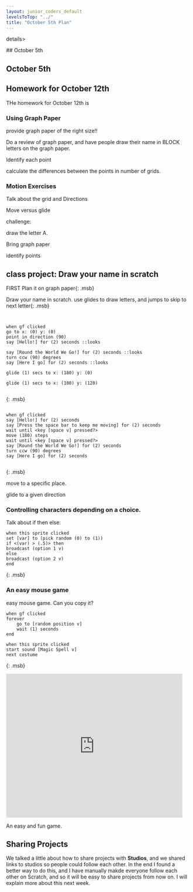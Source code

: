 ```yaml
---
layout: junior_coders_default
levelsToTop: "../"
title: "October 5th Plan"
---
```



details>
<summary>## October 5th
</summary>

## October 5th

## Homework for October 12th

THe homework for October 12th is 

### Using Graph Paper

provide graph paper of the right size!!


Do a review of graph paper, and have people draw their name in BLOCK letters on the graph paper. 

Identify each point

calculate the differences between the points in number of grids.


### Motion Exercises

Talk about the grid and Directions

Move versus glide

challenge:

draw the letter A. 

Bring graph paper

identify points 

## class project: Draw your name in scratch

FIRST Plan it on graph paper{: .msb}

Draw your name in scratch. use glides to draw letters, and jumps to skip to next letter{: .msb}

```


when gf clicked
go to x: (0) y: (0)
point in direction (90)
say [Hello!] for (2) seconds ::looks

say [Round the World We Go!] for (2) seconds ::looks
turn ccw (90) degrees
say [Here I go] for (2) seconds ::looks

glide (1) secs to x: (180) y: (0)

glide (1) secs to x: (180) y: (120)


```
{: .msb}

```

when gf clicked
say [Hello!] for (2) seconds
say [Press the space bar to keep me moving] for (2) seconds
wait until <key [space v] pressed?>
move (180) steps
wait until <key [space v] pressed?>
say [Round the World We Go!] for (2) seconds
turn ccw (90) degrees
say [Here I go] for (2) seconds


```
{: .msb}

move to a specific place. 

glide to a given direction

### Controlling characters depending on a choice.

Talk about if then else:

```
when this sprite clicked
set [var] to (pick random (0) to (1))
if <(var) > (.5)> then
broadcast (option 1 v)
else 
broadcast (option 2 v)
end
```
{: .msb}


### An easy mouse game

easy mouse game. Can you copy it?

```
when gf clicked
forever
    go to [random position v]
    wait (1) seconds
end

when this sprite clicked
start sound [Magic Spell v]
next costume
```
{: .msb}


<iframe src="https://forkphorus.github.io/embed.html?id=430118416&auto-start=true&light-content=false" width="482" height="393" allowfullscreen="true" allowtransparency="true" style="border:none;"></iframe>

An easy and fun game.

## Sharing Projects 

We talked a little about how to share projects with **Studios**, and we shared links to studios so people could follow each other. In the end I found a better way to do this, and I have manually makde everyone follow each other on Scratch, and so it will be easy to share projects from now on. I will explain more about this next week.

</details>
 
